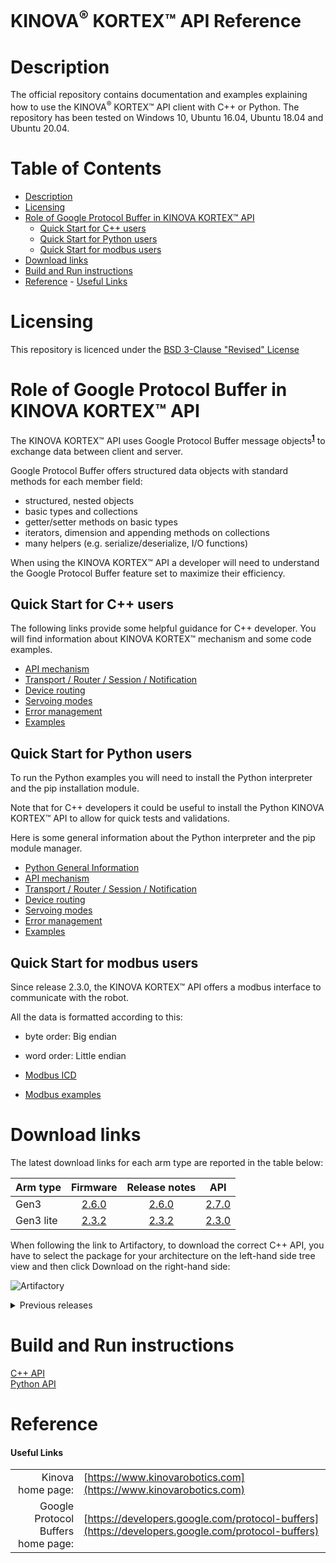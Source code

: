 <!--
* KINOVA KORTEX (TM)
*
* Copyright (c) 2018 Kinova inc. All rights reserved.
*
* This software may be modified and distributed
* under the terms of the BSD 3-Clause license.
*
* Refer to the LICENSE file for details.
*
-->

<h1>KINOVA<sup>®</sup> KORTEX™ API Reference</h1>

<a id="markdown-description" name="description"></a>
# Description

The official repository contains documentation and examples explaining how to use the KINOVA<sup>®</sup> KORTEX™ API client with C++ or Python.
The repository has been tested on Windows 10, Ubuntu 16.04, Ubuntu 18.04 and Ubuntu 20.04.

<h1>Table of Contents</h1>

<!-- TOC -->

- [Description](#description)
- [Licensing](#licensing)
- [Role of Google Protocol Buffer in KINOVA KORTEX™ API](#role-of-google-protocol-buffer-in-kinova-kortex-api)
  - [Quick Start for C++ users](#quick-start-for-c-users)
  - [Quick Start for Python users](#quick-start-for-python-users)
  - [Quick Start for modbus users](#quick-start-for-modbus-users)
- [Download links](#download-links)
- [Build and Run instructions](#build-and-run-instructions)
- [Reference](#reference)
      - [Useful Links](#useful-links)

<!-- /TOC -->

<a id="markdown-licensing" name="licensing"></a>
# Licensing 
This repository is licenced under the [BSD 3-Clause "Revised" License](./LICENSE) 

<a id="markdown-role-of-google-protobuf-in-kinova-kortex-api" name="role-of-google-protobuf-in-kinova-kortex-api"></a>
# Role of Google Protocol Buffer in KINOVA KORTEX™ API 

The KINOVA KORTEX™ API uses Google Protocol Buffer message objects<sup>**[1](#useful-links)**</sup> to exchange data between client and server.  

Google Protocol Buffer offers structured data objects with standard methods for each member field:  
+ structured, nested objects
+ basic types and collections
+ getter/setter methods on basic types
+ iterators, dimension and appending methods on collections
+ many helpers (e.g. serialize/deserialize, I/O functions)
  

When using the KINOVA KORTEX™ API a developer will need to understand the Google Protocol Buffer feature set to maximize their efficiency.  

<a id="markdown-quick-start-howto-cpp" name="quick-start-howto-cpp"></a>
## Quick Start for C++ users
  The following links provide some helpful guidance for C++ developer. You will find information about KINOVA KORTEX™ mechanism and some code examples.

+ [API mechanism](./linked_md/cpp_api_mechanism.md)
+ [Transport / Router / Session / Notification](./linked_md/cpp_transport_router_session_notif.md)
+ [Device routing](./linked_md/cpp_device_routing.md)
+ [Servoing modes](./linked_md/cpp_servoing_modes.md)
+ [Error management](./linked_md/cpp_error_management.md)
+ [Examples](./api_cpp/examples/readme.md)

<a id="markdown-quick-start-howto-python" name="quick-start-howto-python"></a>
## Quick Start for Python users

  To run the Python examples you will need to install the Python interpreter and the pip installation module.

  Note that for C++ developers it could be useful to install the Python KINOVA KORTEX™ API to allow for quick tests and validations.

  Here is some general information about the Python interpreter and the pip module manager.  
  - [Python General Information](./linked_md/python_quick_start.md)
  - [API mechanism](./linked_md/python_api_mechanism.md)
  - [Transport / Router / Session / Notification](./linked_md/python_transport_router_session_notif.md)
  - [Device routing](./linked_md/python_device_routing.md)
  - [Servoing modes](./linked_md/python_servoing_modes.md)
  - [Error management](./linked_md/python_error_management.md)
  - [Examples](./api_python/examples/readme.md)

<a id="markdown-quick-start-howto-modbus" name="quick-start-howto-modbus"></a>
## Quick Start for modbus users
Since release 2.3.0, the KINOVA KORTEX™ API offers a modbus interface to communicate with the robot.

All the data is formatted according to this:
- byte order: Big endian
- word order: Little endian

- [Modbus ICD](./linked_md/modbus_icd.md)
- [Modbus examples](./modbus/examples/readme.md)



<a id="markdown-api-download-links" name="api-download-links"></a>
# Download links

The latest download links for each arm type are reported in the table below:

| Arm type       | Firmware     | Release notes      | API |
| :------------- | :----------: | :-----------: | :-----------:|
| Gen3 | [2.6.0](https://artifactory.kinovaapps.com/artifactory/generic-public/kortex/gen3/2.6.0/Gen3-2.6.0.swu) | [2.6.0](https://artifactory.kinovaapps.com/artifactory/generic-public/Documentation/Gen3/Technical%20documentation/Release%20notes/EN-eRN-001-Gen3-Ultra-lightweight-robot-release-notes.pdf)    | [2.7.0](https://artifactory.kinovaapps.com/ui/repos/tree/General/generic-local-public/kortex/API/2.7.0)|
| Gen3 lite   | [2.3.2](https://artifactory.kinovaapps.com:443/artifactory/generic-public/kortex/gen3Lite/2.3.2/Gen3-lite-2.3.2.swu) | [2.3.2](https://artifactory.kinovaapps.com:443/artifactory/generic-public/Documentation/Gen3%20lite/Technical%20documentation/Release%20Notes/Gen3_lite_Release_Notes_2_3_2%20-%20R01.pdf) | [2.3.0](https://artifactory.kinovaapps.com/ui/repos/tree/General/generic-public/kortex/API/2.3.0)|

When following the link to Artifactory, to download the correct C++ API, you have to select the package for your architecture on the left-hand side tree view and then click Download on the right-hand side:

 ![Artifactory](./linked_md/artifactory.png)

<details><summary>Previous releases</summary>
<p>
<ul>
<li>
Release 2.5.2 for Gen3: <a href="https://artifactory.kinovaapps.com:443/artifactory/generic-public/kortex/gen3/2.5.2/Gen3-2.5.2.swu">Firmware</a>, <a href="https://artifactory.kinovaapps.com/ui/repos/tree/General/generic-public/kortex/API/2.6.0">Kortex API</a>
</li>
<li>
Release 2.5.0 for Gen3: <a href="https://artifactory.kinovaapps.com:443/artifactory/generic-public/kortex/gen3/2.4.0/Gen3-2.4.0.swu">Firmware</a>, <a href="https://artifactory.kinovaapps.com/ui/repos/tree/General/generic-public/kortex/API/2.5.0">Kortex API</a>
</li>
<li>
Release 2.3.2 for Gen3 lite: <a href="https://artifactory.kinovaapps.com:443/artifactory/generic-public/kortex/gen3Lite/2.3.2/Gen3-lite-2.3.2.swu">Firmware</a>, <a href="https://artifactory.kinovaapps.com/ui/repos/tree/General/generic-public/kortex/API/2.3.0">Kortex API</a>
</li>
<li>
Release 2.3.1 for Gen3 lite: <a href="https://artifactory.kinovaapps.com:443/artifactory/generic-public/kortex/gen3Lite/2.3.1/Gen3-lite-2.3.1.swu">Firmware</a>, <a href="https://artifactory.kinovaapps.com/ui/repos/tree/General/generic-public/kortex/API/2.3.0">Kortex API</a>
</li>
<li>
Release 2.3.0 for Gen3: <a href="https://artifactory.kinovaapps.com:443/artifactory/generic-public/kortex/gen3/2.3.0/Gen3-2.3.0.swu">Firmware</a>, <a href="https://artifactory.kinovaapps.com/ui/repos/tree/General/generic-public/kortex/API/2.3.0">Kortex API</a>
</li>
<li>
Release 2.2.0 for Gen3: <a href="https://artifactory.kinovaapps.com/artifactory/generic-public/kortex/gen3/2.2.0/Gen3-2.2.0.swu">Firmware</a>, <a href="https://artifactory.kinovaapps.com/ui/repos/tree/General/generic-public%2Fkortex%2FAPI%2F2.2.0">Kortex API</a>
</li>
<li>
Release 2.1.1 for Gen3 lite: <a href="https://artifactory.kinovaapps.com/artifactory/generic-local-public/kortex/gen3Lite/2.1.1/Gen3Lite-2.1.1.swu">Firmware</a>, <a href="https://artifactory.kinovaapps.com/artifactory/generic-local-public/kortex/API/2.1.0/kortex_api_2.1.0.zip">Kortex API</a>
</li>
<li>
Release 2.0.1 for Gen3: <a href="https://artifactory.kinovaapps.com/artifactory/generic-public/kortex/gen3/2.0.1/Gen3-2.0.1.swu">Firmware</a>, <a href="https://artifactory.kinovaapps.com/artifactory/generic-local-public/kortex/API/2.0.0/kortex_api_2.0.0.zip">Kortex API</a>
</li>
<li>
Release 2.0.0 for Gen3: <a href="https://artifactory.kinovaapps.com/artifactory/generic-local-public/kortex/gen3/2.0.0/Gen3-2.0.0.swu">Firmware</a>, <a href="https://artifactory.kinovaapps.com/artifactory/generic-local-public/kortex/API/2.0.0/kortex_api_2.0.0.zip">Kortex API</a>
</li>
</ul>
</p>
</details>
<a id="markdown-build-and-run-instructions" name="build-and-run-instructions"></a>

# Build and Run instructions

[C++ API](./api_cpp/examples/readme.md)  
[Python API](./api_python/examples/readme.md) 

<a id="markdown-reference" name="reference"></a>
# Reference
<a id="markdown-useful-links" name="useful-links"></a>
#### Useful Links
|  |  |
| ---: | --- |
| Kinova home page: | [https://www.kinovarobotics.com](https://www.kinovarobotics.com)|
| Google Protocol Buffers home page: | [https://developers.google.com/protocol-buffers](https://developers.google.com/protocol-buffers) |
